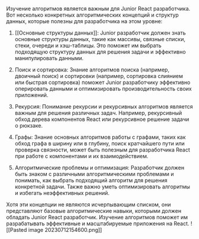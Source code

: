 Изучение алгоритмов является важным для Junior React разработчика. Вот несколько конкретных алгоритмических концепций и структур данных, которые полезны для разработчика на этом уровне:

1. [[Основные структуры данных]]: Junior разработчик должен знать основные структуры данных, такие как массивы, связные списки, стеки, очереди и хэш-таблицы. Это поможет им выбрать подходящую структуру данных для решения задачи и эффективно манипулировать данными.
    
2. Поиск и сортировка: Знание алгоритмов поиска (например, двоичный поиск) и сортировки (например, сортировка слиянием или быстрая сортировка) поможет Junior разработчику эффективно оперировать данными и оптимизировать производительность своих приложений.
    
3. Рекурсия: Понимание рекурсии и рекурсивных алгоритмов является важным для решения различных задач. Например, рекурсивный обход дерева компонентов React или рекурсивное решение задачи о рюкзаке.
    
4. Графы: Знание основных алгоритмов работы с графами, таких как обход графа в ширину или в глубину, поиск кратчайшего пути или проверка связности, может быть полезным для разработчика React при работе с компонентами и их взаимодействием.
    
5. Алгоритмические проблемы и оптимизация: Разработчик должен быть знаком с различными алгоритмическими проблемами и понимать, как выбрать подходящий алгоритм для решения конкретной задачи. Также важно уметь оптимизировать алгоритмы и избегать неэффективных решений.
    

Хотя эти концепции не являются исчерпывающим списком, они представляют базовые алгоритмические навыки, которыми должен обладать Junior React разработчик. Изучение алгоритмов поможет им разрабатывать эффективные и масштабируемые приложения на React.
![[Pasted image 20230712154600.png]]
